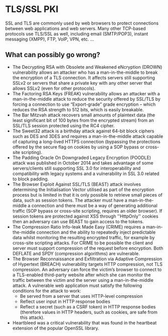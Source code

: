# TLS/SSL PKI

SSL and TLS are commonly used by web browsers to protect connections between web applications and web servers. Many other TCP-based protocols use TLS/SSL as well, including email (SMTP/POP3), instant messaging (XMPP), FTP, VoIP, VPN, etc. ... 

## What can possibly go wrong?

* The Decrypting RSA with Obsolete and Weakened eNcryption (DROWN) vulnerability allows an attacker who has a man-in-the-middle to break the encryption of a TLS connection. It affects servers still supporting SSLv2 or servers that share a private key with any other server that allows SSLv2 (even for other protocols). 
* The Factoring RSA Keys (FREAK) vulnerability allows an attacker with a man-in-the-middle attack to reduce the security offered by SSL/TLS by forcing a connection to use “Export-grade” grade encryption – which reduces the RSA strength to 512 bits, which is easily breakable.
* The Bar Mitzvah attack recovers small amounts of plaintext data (the least significant bit of 100 bytes from the encrypted stream) from an SSL/TLS session protected using the RC4 cipher.
* The Sweet32 attack is a birthday attack against 64-bit block ciphers such as DES and 3DES and requires a man-in-the-middle attack capable of capturing a long-lived HTTPS connection (bypassing the protections offered by the secure flag on cookies by using a SOP bypass or cross-site scripting).
* The Padding Oracle On Downgraded Legacy Encryption (POODLE) attack was published in October 2014 and takes advantage of some servers/clients still supporting SSL 3.0 for interoperability and compatibility with legacy systems and a vulnerability in SSL 3.0 related to block padding.
* The Browser Exploit Against SSL/TLS (BEAST) attack involves determining the Initialisation Vector utilised as part of the encryption process but is limited in that it is only possible to retrieve small pieces of data, such as session tokens. The attacker must have a man-in-the-middle a connection and there must be a way of generating additional traffic (SOP bypass or cross-site scripting, requires an older browser). If session tokens are protected against XSS through ''HttpOnly'' cookies then an adversary can use BEAST to gain access to the tokens.
* The Compression Ratio Info-leak Made Easy (CRIME) requires a man-in-the-middle connection and the ability to repeatedly inject predictable data whilst monitoring the resulting encrypted traffic, for example by cross-site scripting attacks. For CRIME to be possible the client and server must support compression of the request before encryption. Both DEFLATE and SPDY (compression algorithms) are vulnerable.
* The Browser Reconnaissance and Exfiltration via Adaptive Compression of Hypertext (BREACH) vulnerability targets HTTP compression, not TLS compression. An adversary can force the victim’s browser to connect to a TLS-enabled third-party website after which she can monitor the traffic between the victim and the server using a man-in-the-middle attack. A vulnerable web application must satisfy the following conditions for the attack to work:
  * Be served from a server that uses HTTP-level compression
  * Reflect user input in HTTP response bodies
  * Reflect a secret (such as a CSRF token) in HTTP response bodies (therefore values in HTTP headers, such as cookies, are safe from this attack).
* Heartbleed was a critical vulnerability that was found in the heartbeat extension of the popular OpenSSL library. 

